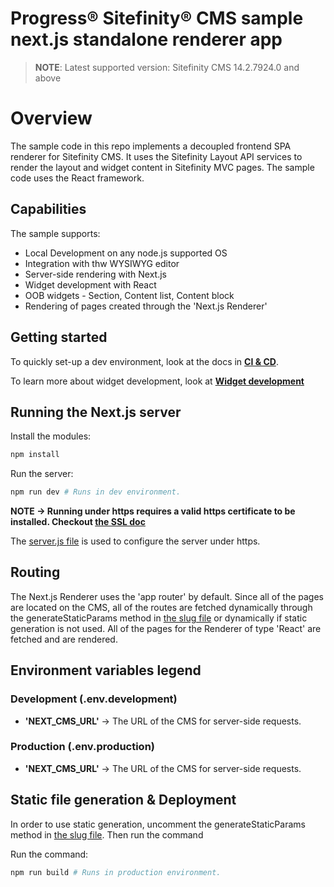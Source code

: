 Progress® Sitefinity® CMS sample next.js standalone renderer app
======================================================

> **NOTE**: Latest supported version: Sitefinity CMS 14.2.7924.0 and above

# Overview

The sample code in this repo implements a decoupled frontend SPA renderer for Sitefinity CMS. It uses the Sitefinity Layout API services to render the layout and widget content in Sitefinity MVC pages. The sample code uses the React framework.

## Capabilities

The sample supports:

* Local Development on any node.js supported OS
* Integration with thw WYSIWYG editor
* Server-side rendering with Next.js
* Widget development with React
* OOB widgets - Section, Content list, Content block
* Rendering of pages created through the 'Next.js Renderer'


## Getting started

To quickly set-up a dev environment, look at the docs in [**CI & CD**](./docs/CI-CD.md).

To learn more about widget development, look at [**Widget development**](./docs/Widget-development.md)


## Running the Next.js server
Install the modules:
``` bash
npm install
```

Run the server:
``` bash
npm run dev # Runs in dev environment.
```
**NOTE -> Running under https requires a valid https certificate to be installed. Checkout [the SSL doc](./SSL.md)**

The [server.js file](../server.js) is used to configure the server under https.

## Routing
The Next.js Renderer uses the 'app router' by default. Since all of the pages are located on the CMS, all of the routes are fetched dynamically through the generateStaticParams method in [the slug file](/src/app/[...slug]/page.tsx) or dynamically if static generation is not used. All of the pages for the Renderer of type 'React' are fetched and are rendered.

## Environment variables legend

### Development (.env.development)
* **'NEXT_CMS_URL'** -> The URL of the CMS for server-side requests.

### Production (.env.production)
* **'NEXT_CMS_URL'** -> The URL of the CMS for server-side requests.

## Static file generation & Deployment
In order to use static generation, uncomment the generateStaticParams method in [the slug file](/src/app/[...slug]/page.tsx). Then run the command

Run the command:
``` bash
npm run build # Runs in production environment.
```

